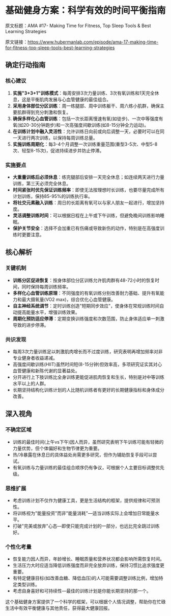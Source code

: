 # 基础健身方案：科学有效的时间平衡指南

原文标题：AMA #17- Making Time for Fitness, Top Sleep Tools & Best Learning Strategies

原文链接：https://www.hubermanlab.com/episode/ama-17-making-time-for-fitness-top-sleep-tools-best-learning-strategies

<YouTube videoId="jGZ1mR9uLU0" />

## 确定行动指南

### 核心建议
1. **实施"3+3+1"训练模式**：每周安排3次力量训练、3次有氧训练和1天完全休息，这是平衡肌肉发展与心血管健康的最佳组合。
2. **采用身体部位分区训练**：周一练腿部、周中训练躯干、周六练小肌群，确保主要肌群得到充分刺激和恢复。
3. **确保多样化心血管训练**：包括一次长距离慢速有氧(如徒步)、一次中等强度有氧(如20-30分钟跑步)和一次高强度间歇训练(如8-15分钟全力运动)。
4. **在训练计划中融入灵活性**：允许训练日向前或向后调整一天，必要时可以在同一天进行两次训练，以保持每周训练总量。
5. **实施训练周期化**：每3-4个月调整一次训练重量范围(重型3-5次、中型5-8次、轻型8-15次)，促进持续进步并防止停滞。

### 实施要点
- **大重量训练后必须休息**：练完腿部后安排一天完全休息；如连续两天进行力量训练，第三天必须完全休息。
- **时间紧张时优先保证训练频率**：即使无法按理想时长训练，也要尽量完成所有计划训练，保持85-95%的训练执行率。
- **将社交元素融入训练**：周日的长距离有氧可以与家人朋友一起进行，增加坚持度。
- **灵活调整训练时间**：可以根据日程在上午或下午训练，但避免晚间训练影响睡眠。
- **保护关节安全**：选择不会加重已有伤痛或导致新伤的动作，特别是在高强度训练时更要注意。

## 核心解析

### 关键机制
- **训练分区促进恢复**：按身体部位分区训练允许肌肉群有48-72小时的恢复时间，同时保持每周训练频率。
- **多样化心血管训练原理**：不同强度的有氧训练分别改善耐力基础、提升有氧能力和最大摄氧量(VO2 max)，综合优化心血管健康。
- **自主神经系统调节**：定时训练创造"短期同步效应"，使身体在常规训练时间自动提高能量水平，增强训练效果。
- **周期化预防适应停滞**：定期变换训练强度和次数范围，防止身体适应单一刺激导致的进步停滞。

### 共识发现
- 每周3次力量训练足以刺激肌肉增长而不过度训练，研究表明再增加频率对非专业健身者收益递减。
- 高强度间歇训练(HIIT)虽然时间短(8-15分钟)但效率高，多项研究证实其对心血管健康和新陈代谢的显著益处。
- 分开进行上下肢训练比全身训练更能促进肌肉恢复和生长，特别是对中等训练水平以上的人群。
- 长期坚持结构化训练计划的人比随机训练者有更好的长期健康指标和身体成分改善。

## 深入视角

### 不确定区域
- 训练的最佳时间(上午vs下午)因人而异，虽然研究表明下午训练可能有轻微的力量优势，但个体偏好和生物节律更为重要。
- 热/冷暴露在休息日的具体益处尚需更多研究，但作为辅助恢复手段可以尝试。
- 有氧训练与力量训练的最佳组合顺序仍有争议，可根据个人主要目标调整优先级。

### 思维扩展
- 考虑训练计划不仅作为健康工具，更是生活结构的框架，提供规律和可预测性。
- 将训练视为"能量投资"而非"能量消耗"—适当训练实际上会增加日常能量水平。
- 打破"完美或放弃"心态—即使只能完成计划的一部分，也远比完全跳过训练好。

### 个性化考量
- 恢复能力因人而异，年龄增长、睡眠质量和营养状况都会影响所需恢复时间。
- 生活压力大时应适当降低训练强度而非完全放弃训练，保持习惯比追求强度更重要。
- 有特定健康目标(如改善血糖、降低血压)的人可能需要调整训练比例，增加特定类型训练。
- 考虑自身喜好和可持续性—最佳的训练计划是你能长期坚持的那一个。

这个基础健身方案提供了一个科学的框架，可以根据个人情况调整，帮助你在忙碌生活中有效平衡健康与其他责任，获得最大健康回报。
